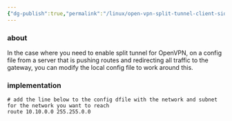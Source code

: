 ```yaml
---
{"dg-publish":true,"permalink":"/linux/open-vpn-split-tunnel-client-side/","tags":["public","vpn"],"noteIcon":"1","created":"2024-08-03T14:54:55.082+02:00","updated":"2024-02-23T14:30:12.000+01:00"}
---
```




### about
In the case where you need to enable split tunnel for OpenVPN, on a config file from a server that is pushing routes and redirecting all traffic to the gateway, you can modify the local config file to work around this.

### implementation


```
# add the line below to the config dfile with the network and subnet for the network you want to reach
route 10.10.0.0 255.255.0.0

```
